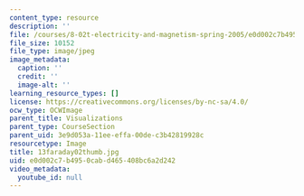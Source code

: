 ```yaml
---
content_type: resource
description: ''
file: /courses/8-02t-electricity-and-magnetism-spring-2005/e0d002c7b4950cabd465408bc6a2d242_13faraday02thumb.jpg
file_size: 10152
file_type: image/jpeg
image_metadata:
  caption: ''
  credit: ''
  image-alt: ''
learning_resource_types: []
license: https://creativecommons.org/licenses/by-nc-sa/4.0/
ocw_type: OCWImage
parent_title: Visualizations
parent_type: CourseSection
parent_uid: 3e9d053a-11ee-effa-00de-c3b42819928c
resourcetype: Image
title: 13faraday02thumb.jpg
uid: e0d002c7-b495-0cab-d465-408bc6a2d242
video_metadata:
  youtube_id: null
---
```

